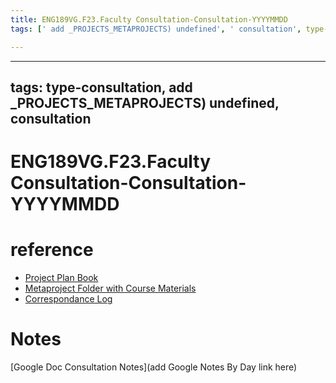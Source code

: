 ```yaml
---
title: ENG189VG.F23.Faculty Consultation-Consultation-YYYYMMDD
tags: [' add _PROJECTS_METAPROJECTS) undefined', ' consultation', type-consultation]

---
```


---
tags: type-consultation, add _PROJECTS_METAPROJECTS) undefined, consultation
---
# ENG189VG.F23.Faculty Consultation-Consultation-YYYYMMDD

# reference
* [Project Plan Book](https://hackmd.io/mp9mNPH2RnCw3ACr8ldU0A)
* [Metaproject Folder with Course Materials](https://drive.google.com/drive/folders/170uFPy61js8vXq_G3MqiMTdalCtOzk60)
* [Correspondance Log](https://docs.google.com/document/d/1vfxoyPobVdrsnMLfVMmYFxO7bCxRB_p574mMG313TrA/edit)

# Notes
[Google Doc Consultation Notes](add Google Notes By Day link here)